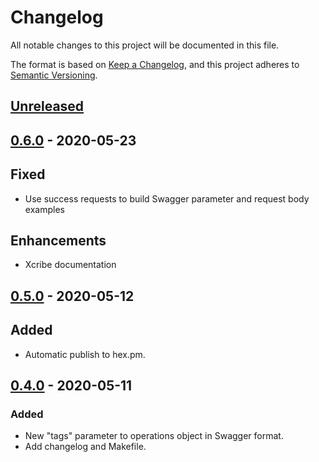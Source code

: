 # Changelog

All notable changes to this project will be documented in this file.

The format is based on [Keep a Changelog](https://keepachangelog.com/en/1.0.0/),
and this project adheres to [Semantic Versioning](https://semver.org/spec/v2.0.0.html).

## [Unreleased]

## [0.6.0] - 2020-05-23

## Fixed

-   Use success requests to build Swagger parameter and request body examples

## Enhancements

-   Xcribe documentation

## [0.5.0] - 2020-05-12

## Added

-   Automatic publish to hex.pm.

## [0.4.0] - 2020-05-11

### Added

-   New "tags" parameter to operations object in Swagger format.
-   Add changelog and Makefile.

[Unreleased]: https://github.com/brainn-co/xcribe/compa...master

[0.6.0]: https://github.com/brainn-co/xcribe/compare/0.5.0...0.6.0

[0.5.0]: https://github.com/brainn-co/xcribe/compare/0.4.0...0.5.0

[0.4.0]: https://github.com/brainn-co/xcribe/compare/0.3.0...0.4.0
